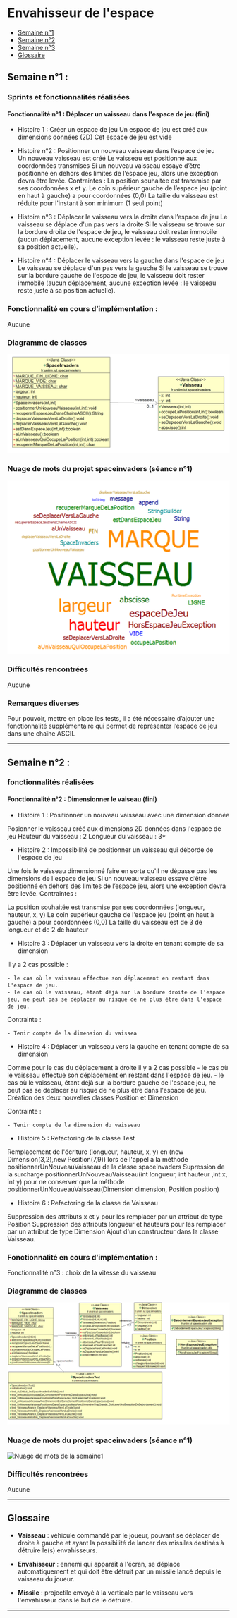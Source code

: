 # Envahisseur de l'espace

- [Semaine n°1](#semaine1)
- [Semaine n°2](#semaine2)
- [Semaine n°3](#semaine3)
- [Glossaire](#glossaire)

## Semaine n°1 : <a id="semaine1"></a>

### Sprints et fonctionnalités réalisées 

#### Fonctionnalité n°1 : Déplacer un vaisseau dans l'espace de jeu (fini)

- Histoire 1 : Créer un espace de jeu
Un espace de jeu est créé aux dimensions données (2D) 
Cet espace de jeu est vide

- Histoire n°2 : Positionner un nouveau vaisseau dans l’espace de jeu  
Un nouveau vaisseau est créé
Le vaisseau est positionné aux coordonnées transmises
Si un nouveau vaisseau essaye d’être positionné en dehors des limites de l’espace jeu, alors une exception devra être levée.
Contraintes :
La position souhaitée est transmise par ses coordonnées x et y.
Le coin supérieur gauche de l’espace jeu (point en haut à gauche) a pour coordonnées (0,0)
La taille du vaisseau est réduite pour l'instant à son minimum (1 seul point)    

- Histoire n°3 : Déplacer le vaisseau vers la droite dans l’espace de jeu
Le vaisseau se déplace d'un pas vers la droite 
Si le vaisseau se trouve sur la bordure droite de l'espace de jeu, le vaisseau doit rester immobile (aucun déplacement, aucune exception levée : le vaisseau reste juste à sa position actuelle).

- Histoire n°4 : Déplacer le vaisseau vers la gauche dans l'espace de jeu  
Le vaisseau se déplace d'un pas vers la gauche 
Si le vaisseau se trouve sur la bordure gauche de l'espace de jeu, le vaisseau doit rester immobile (aucun déplacement, aucune exception levée : le vaisseau reste juste à sa position actuelle).

### Fonctionnalité en cours d’implémentation : 
Aucune

### Diagramme de classes 
![Diagrammes de classes de la semaine 1](images/DDC_S1.png)


### Nuage de mots du projet spaceinvaders (séance n°1)  
![Nuage de mots de la semaine1](images/NDM_S1.png)

### Difficultés rencontrées
Aucune

### Remarques diverses
Pour pouvoir, mettre en place les tests, il a été nécessaire d’ajouter une fonctionnalité supplémentaire qui permet de représenter l’espace de jeu dans une chaîne ASCII.

-------------

## Semaine n°2 : <a id="semaine2"></a>

### fonctionnalités réalisées 

#### Fonctionnalité n°2 : Dimensionner le vaiseau (fini)

- Histoire 1 : Positionner un nouveau vaisseau avec une dimension donnée

Posionner le vaisseau créé aux dimensions 2D données dans l'espace de jeu
Hauteur du vaisseau : 2
Longueur du vaisseau : 3*

- Histoire 2 : Impossibilité de positionner un vaisseau qui déborde de l'espace de jeu

Une fois le vaisseau dimensionné faire en sorte qu'il ne dépasse pas les dimensions de l'espace de jeu
Si un nouveau vaisseau essaye d’être positionné en dehors des limites de l’espace jeu, alors une exception devra être levée.
Contraintes :

La position souhaitée est transmise par ses coordonnées (longueur, hauteur, x, y)
Le coin supérieur gauche de l’espace jeu (point en haut à gauche) a pour coordonnées (0,0)
La taille du vaisseau est de 3 de longueur et de 2 de hauteur 

- Histoire 3 : Déplacer un vaisseau vers la droite en tenant compte de sa dimension

Il y a 2 cas possible : 

	- le cas où le vaisseau effectue son déplacement en restant dans l'espace de jeu.
	- le cas où le vaisseau, étant déjà sur la bordure droite de l'espace jeu, ne peut pas se déplacer au risque de ne plus être dans l'espace de jeu.

Contrainte :

	- Tenir compte de la dimension du vaissea

- Histoire 4 : Déplacer un vaisseau vers la gauche en tenant compte de sa dimension

Comme pour le cas du déplacement à droite il y a 2 cas possible
	- le cas où le vaisseau effectue son déplacement en restant dans l'espace de jeu.
	- le cas où le vaisseau, étant déjà sur la bordure gauche de l'espace jeu, ne peut pas se déplacer au risque de ne plus être dans l'espace de jeu.
Création des deux nouvelles classes Position et Dimension

Contrainte :

	- Tenir compte de la dimension du vaisseau

- Histoire 5 : Refactoring de la classe Test

Remplacement de l'écriture (longueur, hauteur, x, y) en (new Dimension(3,2),new Position(7,9)) lors de l'appel à la méthode positionnerUnNouveauVaisseau de la classe spaceInvaders
Supression de la surcharge positionnerUnNouveauVaisseau(int longueur, int hauteur ,int x, int y) pour ne conserver que la méthode positionnerUnNouveauVaisseau(Dimension dimension, Position position)

- Histoire 6 : Refactoring de la classe de Vaisseau

Suppression des attributs x et y pour les remplacer par un attribut de type Position 
Suppression des attributs longueur et hauteurs pour les remplacer par un attribut de type Dimension
Ajout d'un constructeur dans la classe Vaisseau.

### Fonctionnalité en cours d’implémentation : 

Fonctionnalité n°3 : choix de la vitesse du vaisseau

### Diagramme de classes 

![Diagrammes de classes de la semaine 1](images/DDC_S2.png)

### Nuage de mots du projet spaceinvaders (séance n°1)

![Nuage de mots de la semaine1](images/NDM_S2.png)

### Difficultés rencontrées

Aucune

-------------

## Glossaire <a id="glossaire"></a>

* **Vaisseau** :  véhicule commandé par le joueur, pouvant se déplacer de droite à gauche et ayant la possibilité de lancer des missiles destinés à détruire le(s) envahisseurs.

* **Envahisseur**  :  ennemi qui apparaît à l'écran, se déplace automatiquement et qui doit être détruit par un missile lancé depuis le vaisseau du joueur.

* **Missile** :  projectile envoyé à la verticale par le vaisseau vers l'envahisseur dans le but de le détruire.

-------------
